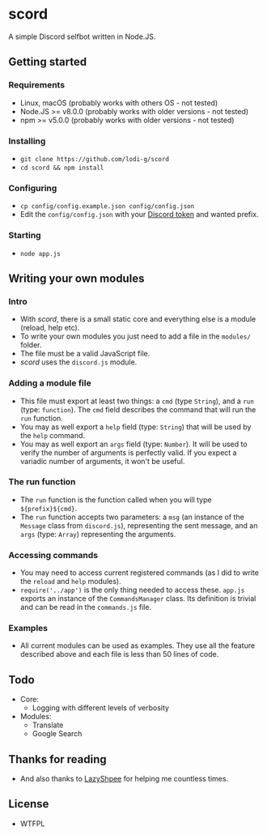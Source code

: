 # scord

A simple Discord selfbot written in Node.JS.

## Getting started

### Requirements
* Linux, macOS (probably works with others OS - not tested)
* Node.JS >= v8.0.0 (probably works with older versions - not tested)
* npm >= v5.0.0 (probably works with older versions - not tested)

### Installing
* `git clone https://github.com/lodi-g/scord`
* `cd scord && npm install`

### Configuring
* `cp config/config.example.json config/config.json`
* Edit the `config/config.json` with your [Discord token](token.md) and wanted prefix.

### Starting
* `node app.js`

## Writing your own modules
### Intro
* With *scord*, there is a small static core and everything else is a module (reload, help etc).
* To write your own modules you just need to add a file in the `modules/` folder.
* The file must be a valid JavaScript file.
* *scord* uses the `discord.js` module.


### Adding a module file
* This file must export at least two things: a `cmd` (type `String`), and a `run` (type: `function`). The `cmd` field describes the command that will run the `run` function.
* You may as well export a `help` field (type: `String`) that will be used by the `help` command.
* You may as well export an `args` field (type: `Number`). It will be used to verify the number of arguments is perfectly valid. If you expect a variadic number of arguments, it won't be useful.


### The run function
* The `run` function is the function called when you will type `${prefix}${cmd}`.
* The `run` function accepts two parameters: a `msg` (an instance of the `Message` class from `discord.js`), representing the sent message, and an `args` (type: `Array`) representing the arguments.

### Accessing commands
* You may need to access current registered commands (as I did to write the `reload` and `help` modules).
* `require('../app')` is the only thing needed to access these. `app.js` exports an instance of the `CommandsManager` class. Its definition is trivial and can be read in the `commands.js` file.

### Examples
* All current modules can be used as examples. They use all the feature described above and each file is less than 50 lines of code.

## Todo
* Core:
  * Logging with different levels of verbosity
* Modules:
  * Translate
  * Google Search

## Thanks for reading
* And also thanks to [LazyShpee](https://github.com/LazyShpee/) for helping me countless times.

## License
* WTFPL

